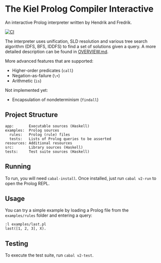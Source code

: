 # The Kiel Prolog Compiler Interactive
An interactive Prolog interpreter written by Hendrik and Fredrik.

[![CI](https://github.com/fwcd/kpci/workflows/CI/badge.svg)](https://github.com/fwcd/kpci/actions)

The interpreter uses unification, SLD resolution and various tree search algorithm (DFS, BFS, IDDFS) to find a set of solutions given a query. A more detailed description can be found in [OVERVIEW.md](OVERVIEW.md).

More advanced features that are supported:

* Higher-order predicates (`call`)
* Negation-as-failure (`\+`)
* Arithmetic (`is`)

Not implemented yet:

* Encapsulation of nondeterminism (`findall`)

## Project Structure
```
app:       Executable sources (Haskell)
examples:  Prolog sources
  rules:   Prolog (rule) files
  tests:   Lists of Prolog queries to be asserted
resources: Additional resources
src:       Library sources (Haskell)
tests:     Test suite sources (Haskell)
```

## Running
To run, you will need `cabal-install`. Once installed, just run `cabal v2-run` to open the Prolog REPL.

## Usage
You can try a simple example by loading a Prolog file from the `examples/rules` folder and entering a query:

```
:l examples/last.pl
last([1, 2, 3], X).
```

## Testing
To execute the test suite, run `cabal v2-test`.
